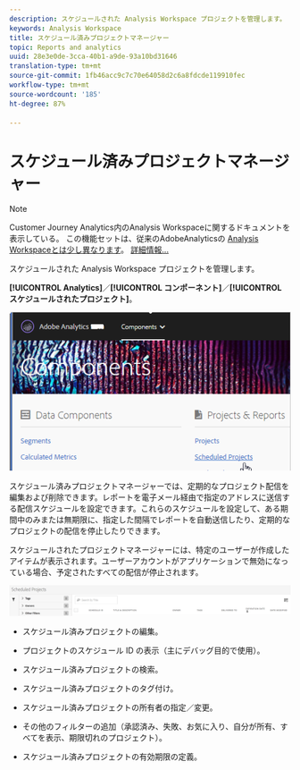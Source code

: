 ```yaml
---
description: スケジュールされた Analysis Workspace プロジェクトを管理します。
keywords: Analysis Workspace
title: スケジュール済みプロジェクトマネージャー
topic: Reports and analytics
uuid: 28e3e0de-3cca-40b1-a9de-93a10bd31646
translation-type: tm+mt
source-git-commit: 1fb46acc9c7c70e64058d2c6a8fdcde119910fec
workflow-type: tm+mt
source-wordcount: '185'
ht-degree: 87%

---
```



# スケジュール済みプロジェクトマネージャー

>[!NOTE]
>
>Customer Journey Analytics内のAnalysis Workspaceに関するドキュメントを表示している。 この機能セットは、従来のAdobeAnalyticsの [Analysis Workspaceとは少し異なります](https://docs.adobe.com/content/help/ja-JP/analytics/analyze/analysis-workspace/home.html)。 [詳細情報...](/help/getting-started/cja-aa.md)

スケジュールされた Analysis Workspace プロジェクトを管理します。

**[!UICONTROL Analytics]**／**[!UICONTROL コンポーネント]**／**[!UICONTROL スケジュールされたプロジェクト]**。

![](assets/components-scheduled-projects.png)

スケジュール済みプロジェクトマネージャーでは、定期的なプロジェクト配信を編集および削除できます。レポートを電子メール経由で指定のアドレスに送信する配信スケジュールを設定できます。これらのスケジュールを設定して、ある期間中のみまたは無期限に、指定した間隔でレポートを自動送信したり、定期的なプロジェクトの配信を停止したりできます。

スケジュールされたプロジェクトマネージャーには、特定のユーザーが作成したアイテムが表示されます。ユーザーアカウントがアプリケーションで無効になっている場合、予定されたすべての配信が停止されます。

![](assets/scheduled-projects.png)

* スケジュール済みプロジェクトの編集。
* プロジェクトのスケジュール ID の表示（主にデバッグ目的で使用）。
* スケジュール済みプロジェクトの検索。
* スケジュール済みプロジェクトのタグ付け。
* スケジュール済みプロジェクトの所有者の指定／変更。
* その他のフィルターの追加（承認済み、失敗、お気に入り、自分が所有、すべてを表示、期限切れのプロジェクト）。

* スケジュール済みプロジェクトの有効期限の定義。

